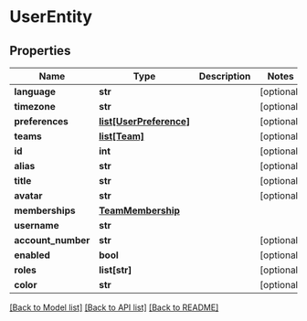 # UserEntity

## Properties
Name | Type | Description | Notes
------------ | ------------- | ------------- | -------------
**language** | **str** |  | [optional] 
**timezone** | **str** |  | [optional] 
**preferences** | [**list[UserPreference]**](UserPreference.md) |  | [optional] 
**teams** | [**list[Team]**](Team.md) |  | [optional] 
**id** | **int** |  | [optional] 
**alias** | **str** |  | [optional] 
**title** | **str** |  | [optional] 
**avatar** | **str** |  | [optional] 
**memberships** | [**TeamMembership**](TeamMembership.md) |  | 
**username** | **str** |  | 
**account_number** | **str** |  | [optional] 
**enabled** | **bool** |  | [optional] 
**roles** | **list[str]** |  | [optional] 
**color** | **str** |  | [optional] 

[[Back to Model list]](../README.md#documentation-for-models) [[Back to API list]](../README.md#documentation-for-api-endpoints) [[Back to README]](../README.md)

